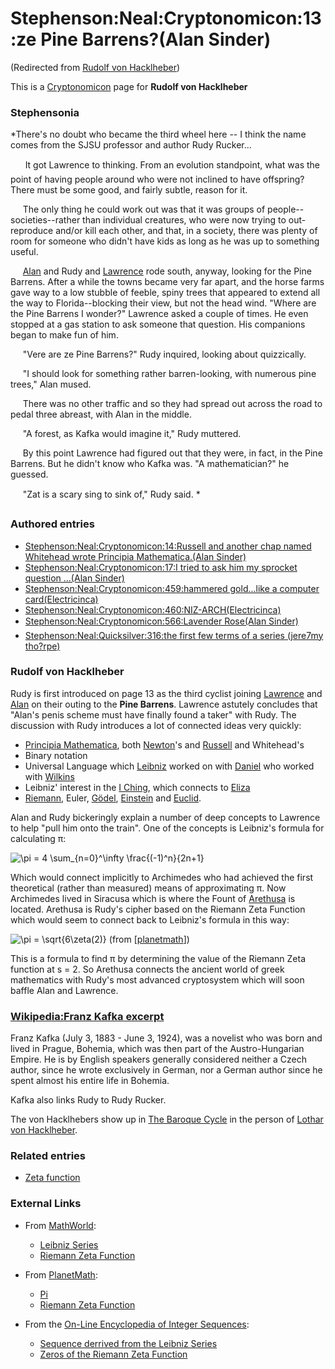
# Stephenson:Neal:Cryptonomicon:13:ze Pine Barrens?(Alan Sinder)

(Redirected from [Rudolf von Hacklheber](/rudolf-von-hacklheber))

This is a [Cryptonomicon](/cryptonomicon) page for **Rudolf von Hacklheber**
### Stephensonia


*There's no doubt who became the third wheel here -- I think the name comes from the SJSU professor and author Rudy Rucker...  

      It got Lawrence to thinking. From an evolution standpoint, what was the point of having people around who were not inclined to have offspring? There must be some good, and fairly subtle, reason for it.  

     The only thing he could work out was that it was groups of people--societies--rather than individual creatures, who were now trying to out-reproduce and/or kill each other, and that, in a society, there was plenty of room for someone who didn't have kids as long as he was up to something useful.  

     [Alan](/alan-turing) and Rudy and [Lawrence](/lawrence-waterhouse) rode south, anyway, looking for the Pine Barrens. After a while the towns became very far apart, and the horse farms gave way to a low stubble of feeble, spiny trees that appeared to extend all the way to Florida--blocking their view, but not the head wind. "Where are the Pine Barrens I wonder?" Lawrence asked a couple of times. He even stopped at a gas station to ask someone that question. His companions began to make fun of him.  

     "Vere are ze Pine Barrens?" Rudy inquired, looking about quizzically.  

     "I should look for something rather barren-looking, with numerous pine trees," Alan mused.  

     There was no other traffic and so they had spread out across the road to pedal three abreast, with Alan in the middle.  

     "A forest, as Kafka would imagine it," Rudy muttered.  

     By this point Lawrence had figured out that they were, in fact, in the Pine Barrens. But he didn't know who Kafka was. "A mathematician?" he guessed.  
 
     "Zat is a scary sing to sink of," Rudy said. *

### Authored entries


* [Stephenson:Neal:Cryptonomicon:14:Russell and another chap named Whitehead wrote Principia Mathematica.(Alan Sinder)](/stephenson-neal-cryptonomicon-14-russell-and-another-chap-named-whitehead-wrote-principia-mathematica-alan-sinder)
* [Stephenson:Neal:Cryptonomicon:17:I tried to ask him my sprocket question ...(Alan Sinder)](/stephenson-neal-cryptonomicon-17-i-tried-to-ask-him-my-sprocket-question-alan-sinder)
* [Stephenson:Neal:Cryptonomicon:459:hammered gold...like a computer card(Electricinca)](/stephenson-neal-cryptonomicon-459-hammered-gold-like-a-computer-card-electricinca)
* [Stephenson:Neal:Cryptonomicon:460:NIZ-ARCH(Electricinca)](/stephenson-neal-cryptonomicon-460-niz-arch-electricinca)
* [Stephenson:Neal:Cryptonomicon:566:Lavender Rose(Alan Sinder)](/stephenson-neal-cryptonomicon-566-lavender-rose-alan-sinder)
* [Stephenson:Neal:Quicksilver:316:the first few terms of a series (jere7my tho?rpe)](/stephenson-neal-quicksilver-316-the-first-few-terms-of-a-series-jere7my-tho-rpe)


### Rudolf von Hacklheber


Rudy is first introduced on page 13 as the third cyclist joining [Lawrence](/lawrence-waterhouse) and [Alan](/alan-turing) on their outing to the **Pine Barrens**. Lawrence astutely concludes that "Alan's penis scheme must have finally found a taker" with Rudy. The discussion with Rudy introduces a lot of connected ideas very quickly:
* [Principia Mathematica](/principia-mathematica), both [Newton](/isaac-newton)'s and [Russell](/russell) and Whitehead's
* Binary notation
* Universal Language which [Leibniz](/leibniz) worked on with [Daniel](/daniel-waterhouse) who worked with [Wilkins](/john-wilkins)
* Leibniz' interest in the [I Ching](/i-ching), which connects to [Eliza](/eliza-de-la-zeur)
* [Riemann](/georg-riemann), Euler, [Gödel](/gödel), [Einstein](/albert-einstein) and [Euclid](/euclid).


Alan and Rudy bickeringly explain a number of deep concepts to Lawrence to help "pull him onto the train". One of the concepts is Leibniz's formula for calculating π:

![\pi = 4 \sum_{n=0}^\infty \frac{(-1)^n}{2n+1}](/web/20060726010320im_/http://www.metaweb.com/wiki/upload/math/0b9bf51a05dff80f0bec33e9487fe786.png)

Which would connect implicitly to Archimedes who had achieved the first theoretical (rather than measured) means of approximating π. Now Archimedes lived in Siracusa which is where the Fount of [Arethusa](/arethusa) is located. Arethusa is Rudy's cipher based on the Riemann Zeta Function which would seem to connect back to Leibniz's formula in this way:

![\pi = \sqrt{6\zeta(2)}](/web/20060726010320im_/http://www.metaweb.com/wiki/upload/math/04eea41102e395276b19ae0fcb33a3e9.png)
(from [[planetmath](/http-planetmath-org-encyclopedia-pi-html)])

This is a formula to find π by determining the value of the Riemann Zeta function at s = 2. So Arethusa connects the ancient world of greek mathematics with Rudy's most advanced cryptosystem which will soon baffle Alan and Lawrence.

### [Wikipedia:Franz Kafka excerpt](/http-en-wikipedia-org-wiki-kafka)


Franz Kafka (July 3, 1883 - June 3, 1924), was a novelist who was born and lived in Prague, Bohemia, which was then part of the Austro-Hungarian Empire. He is by English speakers generally considered neither a Czech author, since he wrote exclusively in German, nor a German author since he spent almost his entire life in Bohemia.

Kafka also links Rudy to Rudy Rucker.

The von Hacklhebers show up in [The Baroque Cycle](/stephenson-neal-baroque-cycle) in the person of [Lothar von Hacklheber](/lothar-von-hacklheber).

### Related entries


* [Zeta function](/zeta-function)


### External Links


* From [MathWorld](/http-mathworld-wolfram-com):
	+ [Leibniz Series](/http-mathworld-wolfram-com-leibnizseries-html)
	+ [Riemann Zeta Function](/http-mathworld-wolfram-com-riemannzetafunction-html)


* From [PlanetMath](/http-planetmath-org):
	+ [Pi](/http-planetmath-org-encyclopedia-pi-html)
	+ [Riemann Zeta Function](/http-planetmath-org-encyclopedia-riemannzetafunction-html)


* From the [On-Line Encyclopedia of Integer Sequences](/http-www-research-att-com-njas-sequences-seis-html):
	+ [Sequence derrived from the Leibniz Series](/http-www-research-att-com-cgi-bin-access-cgi-as-njas-sequences-eisa-cgi-anum-a072172)
	+ [Zeros of the Riemann Zeta Function](/http-www-research-att-com-cgi-bin-access-cgi-as-njas-sequences-eisa-cgi-anum-a084799)

